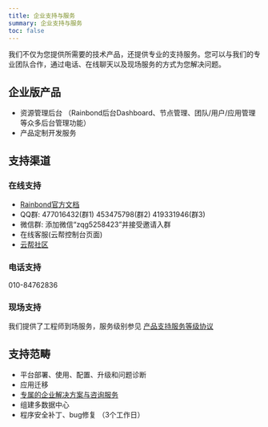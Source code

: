 ```yaml
---
title: 企业支持与服务
summary: 企业支持与服务
toc: false
---
```


我们不仅为您提供所需要的技术产品，还提供专业的支持服务。您可以与我们的专业团队合作，通过电话、在线聊天以及现场服务的方式为您解决问题。

## 企业版产品

- 资源管理后台 （Rainbond后台Dashboard、节点管理、团队/用户/应用管理等众多后台管理功能）
- 产品定制开发服务

## 支持渠道

### 在线支持

- [Rainbond官方文档](https://www.goodrain.com/docs/stable/)
- QQ群: 477016432(群1)  453475798(群2)  419331946(群3)
- 微信群: 添加微信“zqg5258423”并接受邀请入群
- 在线客服(云帮控制台页面)
- [云帮社区](https://t.goodrain.com/yb)

### 电话支持

010-84762836

### 现场支持

我们提供了工程师到场服务，服务级别参见  [产品支持服务等级协议](rainbond-enterprise-sla.html)

## 支持范畴

- 平台部署、使用、配置、升级和问题诊断
- 应用迁移
- [专属的企业解决方案与咨询服务](rainbond-enterprise-training.html)
- 组建多数据中心
- 程序安全补丁、bug修复 （3个工作日）
